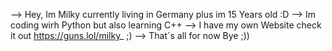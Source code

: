 --> Hey, Im Milky currently living in Germany plus im 15 Years old :D
--> Im coding wirh Python but also learning C++ 
--> I have my own Website check it out https://guns.lol/milky_ ;)
--> That´s all for now Bye ;))
